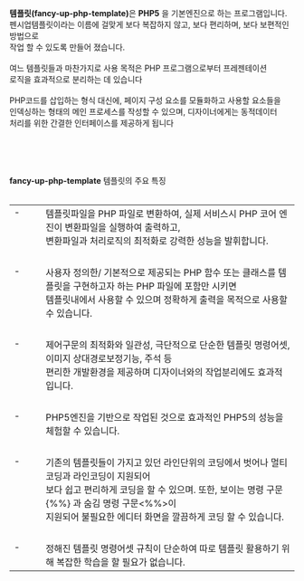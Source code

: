 <p><strong>템플릿(fancy-up-php-template)</strong>은 <strong>PHP5</strong> 을 기본엔진으로 하는 프로그램입니다.<br>
      펜시업템플릿이라는 이름에 걸맞게
      보다 복잡하지 않고, 보다 편리하며, 보다 보편적인 방법으로<br>
      작업 할 수 있도록
      만들어 졌습니다.<br>
      <br>
      여느 템플릿들과 마찬가지로 사용 목적은 PHP 프로그램으로부터 프레젠테이션<br>
      로직을 효과적으로 분리하는 데 있습니다<br>
      <br>
      PHP코드를 삽입하는 형식 대신에, 페이지 구성 요소를 모듈화하고 사용할 요소들을<br>
      인덱싱하는 형태의 메인 프로세스를 작성할 수 있으며, 디자이너에게는   동적데이터 <br>
      처리를 위한 간결한 인터페이스를 제공하게 됩니다<br>
      <br>
      <br>
      <br>
      <br>
    </p>
      <p><strong>fancy-up-php-template</strong> 템플릿의 주요 특징<br>
        <br>
      </p>
      <table width="100%" border="0" cellspacing="1" cellpadding="0">
        <tr>
          <td width="40" valign="top">-</td>
          <td>템플릿파일을 PHP 파일로 변환하여, 실제 서비스시 PHP 코어 엔진이 변환파일을 실행하여 출력하고, <br>
          변환파일과 처리로직의 최적화로 강력한   성능을 발휘합니다.</td>
        </tr>
        <tr>
          <td>&nbsp;</td>
          <td>&nbsp;</td>
        </tr>
        <tr>
          <td valign="top">-</td>
          <td>사용자 정의한/ 기본적으로 제공되는 PHP 함수 또는 클래스를 템플릿을 구현하고자 하는 PHP 파일에 포함만 시키면<br>
          템플릿내에서 사용할 수 있으며 정확하게 출력을 목적으로 사용할 수 있습니다.</td>
        </tr>
        <tr>
          <td>&nbsp;</td>
          <td>&nbsp;</td>
        </tr>
        <tr>
          <td valign="top">-</td>
          <td>제어구문의 최적화와 일관성, 극단적으로 단순한 템플릿 명령어셋, 이미지 상대경로보정기능, 주석 등<br>
          편리한 개발환경을 제공하며   디자이너와의 작업분리에도 효과적입니다.</td>
        </tr>
        <tr>
          <td>&nbsp;</td>
          <td>&nbsp;</td>
        </tr>
        <tr>
          <td valign="top">-</td>
          <td>PHP5엔진을 기반으로 작업된 것으로 효과적인 PHP5의 성능을 체험할 수 있습니다.</td>
        </tr>
        <tr>
          <td>&nbsp;</td>
          <td>&nbsp;</td>
        </tr>
        <tr>
          <td valign="top">-</td>
          <td>기존의 템플릿들이 가지고 있던 라인단위의 코딩에서 벗어나 멀티코딩과 라인코딩이 지원되어<br>
            보다 쉽고 편리하게 코딩을 할 수 있으며. 또한, 보이는 명령 구문 {%%} 과 숨김 명령 구문&lt;%%&gt;이<br>
            지원되어 불필요한 에디터 화면을 깔끔하게 코딩 할 수 있습니다.</td>
        </tr>
        <tr>
          <td>&nbsp;</td>
          <td>&nbsp;</td>
        </tr>
        <tr>
          <td valign="top">-</td>
          <td>정해진 템플릿 명령어셋 규칙이 단순하여 따로 템플릿 활용하기 위해 복잡한 학습을 할 필요가 없습니다.</td>
        </tr>
      </table>
